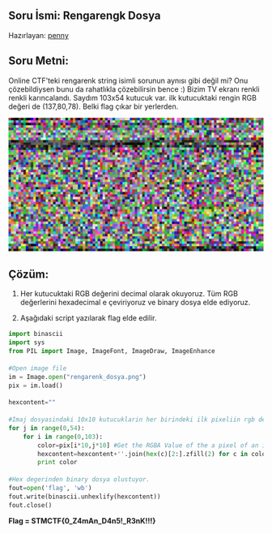 ## Soru İsmi: Rengarengk Dosya
Hazırlayan: [penny](https://github.com/pennylaneparker)
## Soru Metni: 

Online CTF'teki rengarenk string isimli sorunun aynısı gibi değil mi? Onu çözebildiysen bunu da rahatlıkla çözebilirsin bence :) Bizim TV ekranı renkli renkli karıncalandı. Saydım 103x54 kutucuk var. ilk kutucuktaki rengin RGB değeri de (137,80,78). Belki flag çıkar bir yerlerden.

![Preview](rengarenk_dosya.png)

## Çözüm: 

1. Her kutucuktaki RGB değerini decimal olarak okuyoruz. Tüm RGB değerlerini hexadecimal e çeviriyoruz ve binary dosya elde ediyoruz.

2. Aşağıdaki script yazılarak flag elde edilir.

```python
import binascii
import sys
from PIL import Image, ImageFont, ImageDraw, ImageEnhance

#Open image file
im = Image.open("rengarenk_dosya.png")
pix = im.load()

hexcontent=""

#Imaj dosyasindaki 10x10 kutucuklarin her birindeki ilk pixeliin rgb degerini okuyor.
for j in range(0,54):
	for i in range(0,103):
		color=pix[i*10,j*10] #Get the RGBA Value of the a pixel of an image
		hexcontent=hexcontent+''.join(hex(c)[2:].zfill(2) for c in color) #RGB degerlerini decimalden hex value ya degistiriyor ve hex value basindaki 0x degerini atiyor.
		print color

#Hex degerinden binary dosya olustuyor.
fout=open('flag', 'wb')
fout.write(binascii.unhexlify(hexcontent))
fout.close()
```

**Flag = STMCTF{0_Z4mAn_D4n5!_R3nK!!!}**
